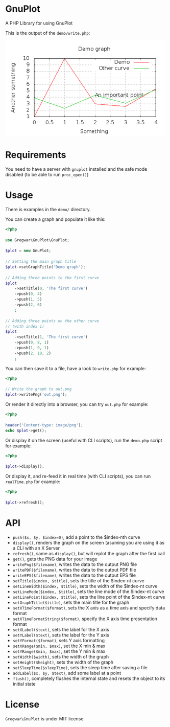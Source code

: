 GnuPlot
=======

A PHP Library for using GnuPlot

This is the output of the `demo/write.php`:

![gnuplot](demo/out.png)

Requirements
============

You need to have a server with `gnuplot` installed and the safe mode
disabled (to be able to run `proc_open()`)

Usage
=====

There is examples in the `demo/` directory.

You can create a graph and populate it like this:

```php
<?php

use Gregwar\GnuPlot\GnuPlot;

$plot = new GnuPlot;

// Setting the main graph title
$plot->setGraphTitle('Demo graph');

// Adding three points to the first curve
$plot
    ->setTitle(0, 'The first curve')
    ->push(0, 4)
    ->push(1, 5)
    ->push(2, 6)
    ;

// Adding three points on the other curve
// (with index 1)
$plot
    ->setTitle(1, 'The first curve')
    ->push(0, 8, 1)
    ->push(1, 9, 1)
    ->push(2, 10, 2)
    ;
```

You can then save it to a file, have a look to `write.php` for example:

```php
<?php

// Write the graph to out.png
$plot->writePng('out.png');
```

Or render it directly into a browser, you can try `out.php` for
example:

```php
<?php

header('Content-type: image/png');
echo $plot->get();
```

Or display it on the screen (useful with CLI scripts), run the
`demo.php` script for example:

```php
<?php

$plot->display();
```

Or display it, and re-feed it in real time (with CLI scripts), you can
run `realTime.php` for example:

```php
<?php

$plot->refresh();
```

API
===

* `push($x, $y, $index=0)`, add a point to the $index-nth curve
* `display()`, renders the graph on the screen (asuming you are using
  it as a CLI with an X Server
* `refresh()`, same as `display()`, but will replot the graph after
  the first call
* `get()`, gets the PNG data for your image
* `writePng($filename)`, writes the data to the output PNG file
* `writePDF($filename)`, writes the data to the output PDF file
* `writeEPS($filename)`, writes the data to the output EPS file
* `setTitle($index, $title)`, sets the title of the $index-nt curve
* `setLineWidth($index, $title)`, sets the width of the $index-nt curve
* `setLineMode($index, $title)`, sets the line mode of the $index-nt curve
* `setLinePoint($index, $title)`, sets the line point of the $index-nt curve
* `setGraphTitle($title)`, sets the main title for the graph
* `setXTimeFormat($format)`, sets the X axis as a time axis and specify data format
* `setXTimeFormatString($format)`, specify the X axis time presentation format
* `setXLabel($text)`, sets the label for the X axis
* `setYLabel($text)`, sets the label for the Y axis
* `setYFormat($format)`, sets Y axis formatting
* `setXRange($min, $max)`, set the X min & max
* `setYRange($min, $max)`, set the Y min & max
* `setWidth($width)`, sets the width of the graph
* `setHeight($height)`, sets the width of the graph
* `setSleepTime($sleepTime)`, sets the sleep time after saving a file
* `addLabel($x, $y, $text)`, add some label at a point
* `flush()`, completely flushes the internal state and resets the object to its initial state

License
=======

`Gregwar\GnuPlot` is under MIT license
